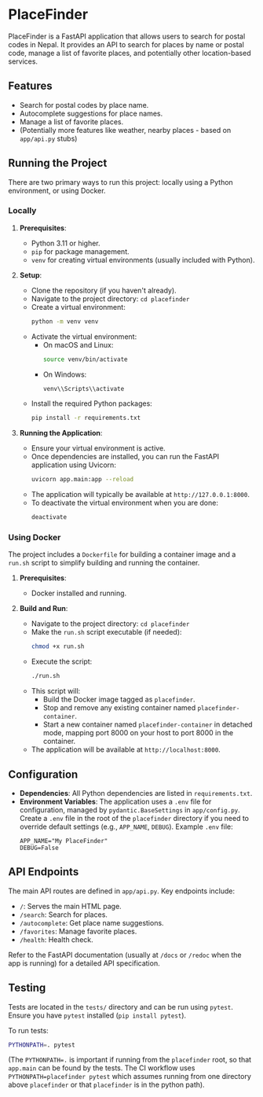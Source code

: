 # PlaceFinder

PlaceFinder is a FastAPI application that allows users to search for postal codes in Nepal. It provides an API to search for places by name or postal code, manage a list of favorite places, and potentially other location-based services.

## Features

*   Search for postal codes by place name.
*   Autocomplete suggestions for place names.
*   Manage a list of favorite places.
*   (Potentially more features like weather, nearby places - based on `app/api.py` stubs)

## Running the Project

There are two primary ways to run this project: locally using a Python environment, or using Docker.

### Locally

1.  **Prerequisites**:
    *   Python 3.11 or higher.
    *   `pip` for package management.
    *   `venv` for creating virtual environments (usually included with Python).

2.  **Setup**:
    *   Clone the repository (if you haven't already).
    *   Navigate to the project directory: `cd placefinder`
    *   Create a virtual environment:
        ```bash
        python -m venv venv
        ```
    *   Activate the virtual environment:
        *   On macOS and Linux:
            ```bash
            source venv/bin/activate
            ```
        *   On Windows:
            ```bash
            venv\\Scripts\\activate
            ```
    *   Install the required Python packages:
        ```bash
        pip install -r requirements.txt
        ```

3.  **Running the Application**:
    *   Ensure your virtual environment is active.
    *   Once dependencies are installed, you can run the FastAPI application using Uvicorn:
        ```bash
        uvicorn app.main:app --reload
        ```
    *   The application will typically be available at `http://127.0.0.1:8000`.
    *   To deactivate the virtual environment when you are done:
        ```bash
        deactivate
        ```

### Using Docker

The project includes a `Dockerfile` for building a container image and a `run.sh` script to simplify building and running the container.

1.  **Prerequisites**:
    *   Docker installed and running.

2.  **Build and Run**:
    *   Navigate to the project directory: `cd placefinder`
    *   Make the `run.sh` script executable (if needed):
        ```bash
        chmod +x run.sh
        ```
    *   Execute the script:
        ```bash
        ./run.sh
        ```
    *   This script will:
        *   Build the Docker image tagged as `placefinder`.
        *   Stop and remove any existing container named `placefinder-container`.
        *   Start a new container named `placefinder-container` in detached mode, mapping port 8000 on your host to port 8000 in the container.
    *   The application will be available at `http://localhost:8000`.

## Configuration

*   **Dependencies**: All Python dependencies are listed in `requirements.txt`.
*   **Environment Variables**: The application uses a `.env` file for configuration, managed by `pydantic.BaseSettings` in `app/config.py`. Create a `.env` file in the root of the `placefinder` directory if you need to override default settings (e.g., `APP_NAME`, `DEBUG`).
    Example `.env` file:
    ```
    APP_NAME="My PlaceFinder"
    DEBUG=False
    ```

## API Endpoints

The main API routes are defined in `app/api.py`. Key endpoints include:

*   `/`: Serves the main HTML page.
*   `/search`: Search for places.
*   `/autocomplete`: Get place name suggestions.
*   `/favorites`: Manage favorite places.
*   `/health`: Health check.

Refer to the FastAPI documentation (usually at `/docs` or `/redoc` when the app is running) for a detailed API specification.

## Testing

Tests are located in the `tests/` directory and can be run using `pytest`. Ensure you have `pytest` installed (`pip install pytest`).

To run tests:
```bash
PYTHONPATH=. pytest
```
(The `PYTHONPATH=.` is important if running from the `placefinder` root, so that `app.main` can be found by the tests. The CI workflow uses `PYTHONPATH=placefinder pytest` which assumes running from one directory above `placefinder` or that `placefinder` is in the python path).
